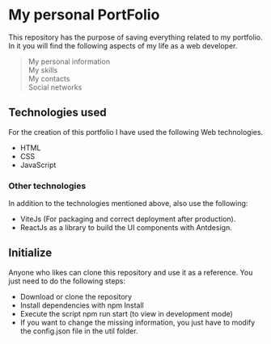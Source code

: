# My personal PortFolio

This repository has the purpose of saving everything related to my portfolio.
In it you will find the following aspects of my life as a web developer.

> My personal information <br>
> My skills <br>
> My contacts <br>
> Social networks 

## Technologies used

For the creation of this portfolio I have used the following Web technologies.

- HTML
- CSS
- JavaScript

### Other technologies

In addition to the technologies mentioned above, also use the following:

- ViteJs (For packaging and correct deployment after production).
- ReactJs as a library to build the UI components with Antdesign.

## Initialize

Anyone who likes can clone this repository and use it as a reference.
You just need to do the following steps:

- Download or clone the repository
- Install dependencies with npm Install
- Execute the script npm run start (to view in development mode)
- If you want to change the missing information, you just have to modify the config.json file in the util folder.

